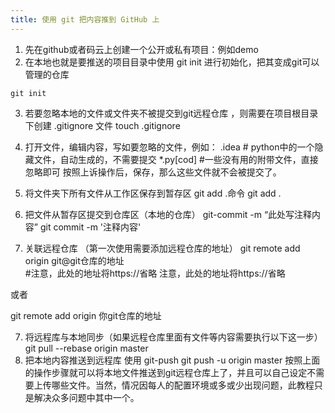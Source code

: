 ```yaml
---
title: 使用 git 把内容推到 GitHub 上
---
```



1. 先在github或者码云上创建一个公开或私有项目：例如demo
2. 在本地也就是要推送的项目目录中使用 git init 进行初始化，把其变成git可以管理的仓库

```
git init
```

3. 若要忽略本地的文件或文件夹不被提交到git远程仓库 ，则需要在项目根目录下创建 .gitignore 文件
   touch .gitignore
4. 打开文件，编辑内容，写如要忽略的文件，例如：
   .idea # python中的一个隐藏文件，自动生成的，不需要提交
   *.py[cod] #一些没有用的附带文件，直接忽略即可
   按照上诉操作后，保存，那么这些文件就不会被提交了。

5. 将文件夹下所有文件从工作区保存到暂存区 git add .命令
   git add .
6. 把文件从暂存区提交到仓库区（本地的仓库） git-commit -m “此处写注释内容”
   git commit -m '注释内容'
7. 关联远程仓库 （第一次使用需要添加远程仓库的地址）
   git remote add origin git@git仓库的地址  
   #注意，此处的地址将https://省略
   注意，此处的地址将https://省略

或者

git remote add origin 你git仓库的地址

7. 将远程库与本地同步（如果远程仓库里面有文件等内容需要执行以下这一步）
   git pull --rebase origin master
8. 把本地内容推送到远程库 使用 git-push
   git push -u origin master
   按照上面的操作步骤就可以将本地文件推送到git远程仓库上了，并且可以自己设定不需要上传哪些文件。当然，情况因每人的配置环境或多或少出现问题，此教程只是解决众多问题中其中一个。